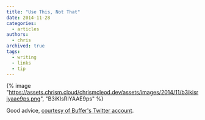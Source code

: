 ```yaml
---
title: "Use This, Not That"
date: 2014-11-28
categories:
  - articles
authors:
  - chris
archived: true
tags:
  - writing
  - links
  - tip
---
```


{% image "https://assets.chrism.cloud/chrismcleod.dev/assets/images/2014/11/b3ikisriyaae9ps.png", "B3iKIsRIYAAE9ps" %}

Good advice, [courtesy of Buffer's Twitter account](https://twitter.com/buffer/status/538332037519003648).
